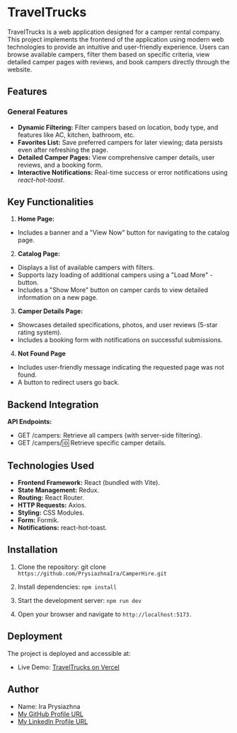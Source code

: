 # TravelTrucks

TravelTrucks is a web application designed for a camper rental company. This
project implements the frontend of the application using modern web technologies
to provide an intuitive and user-friendly experience. Users can browse available
campers, filter them based on specific criteria, view detailed camper pages with
reviews, and book campers directly through the website.

## Features

### General Features

- **Dynamic Filtering:** Filter campers based on location, body type, and
  features like AC, kitchen, bathroom, etc.
- **Favorites List:** Save preferred campers for later viewing; data persists
  even after refreshing the page.
- **Detailed Camper Pages:** View comprehensive camper details, user reviews,
  and a booking form.
- **Interactive Notifications:** Real-time success or error notifications using
  _react-hot-toast_.

## Key Functionalities

1. **Home Page:**

- Includes a banner and a "View Now" button for navigating to the catalog page.

2. **Catalog Page:**

- Displays a list of available campers with filters.
- Supports lazy loading of additional campers using a "Load More" - button.
- Includes a "Show More" button on camper cards to view detailed information on
  a new page.

3. **Camper Details Page:**

- Showcases detailed specifications, photos, and user reviews (5-star rating
  system).
- Includes a booking form with notifications on successful submissions.

4. **Not Found Page**

- Includes user-friendly message indicating the requested page was not found.
- A button to redirect users go back.

## Backend Integration

**API Endpoints:**

- GET /campers: Retrieve all campers (with server-side filtering).
- GET /campers/:id: Retrieve specific camper details.

## Technologies Used

- **Frontend Framework:** React (bundled with Vite).
- **State Management:** Redux.
- **Routing:** React Router.
- **HTTP Requests:** Axios.
- **Styling:** CSS Modules.
- **Form:** Formik.
- **Notifications:** react-hot-toast.

## Installation

1. Clone the repository: git clone
   `https://github.com/PrysiazhnaIra/CamperHire.git`

2. Install dependencies: `npm install`

3. Start the development server: `npm run dev`

4. Open your browser and navigate to `http://localhost:5173.`

## Deployment

The project is deployed and accessible at:

- Live Demo: [TravelTrucks on Vercel](https://camper-hire.vercel.app/)

## Author

- Name: Ira Prysiazhna
- [My GitHub Profile URL](https://github.com/PrysiazhnaIra)
- [My LinkedIn Profile URL](https://www.linkedin.com/in/ira-prysiazhna/)

